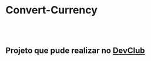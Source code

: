 <h1>Convert-Currency</h1>
<br>
<br>
<h2>Projeto que pude realizar no <a href="https://rodolfomori.com.br/devclub/">DevClub</a></h2>
<br>
